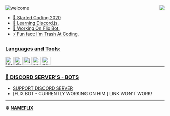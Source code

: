![welcome](https://i.imgur.com/d1vpWHf.gif)<a href="https://discord.gg/szwEkeWMB7"> <img src="https://i.imgur.com/O9LWlvJ.gif" align="right"/>

- 💫 Started Coding 2020
- 💎 Learning Discord.js.
- 📣 Working On Flix Bot.
- ⚡ Fun fact: I'm Trash At Coding.

### Languages and Tools:

<img align="left" alt="Visual Studio Code" width="26px" src="https://i.imgur.com/LwSdAlE.png" />
<img align="left" alt="discord.js" width="26px" src="https://i.imgur.com/SI1DZf3.png" />
<img align="left" alt="js" width="26px" src="https://i.imgur.com/3u1wzwE.png" />
<img align="left" alt="node.js" width="26px" src="https://i.imgur.com/tYLFZBh.png" /> 
<!-- <img align="left" alt="mongodb" width="26px" src="https://devicons.github.io/devicon/devicon.git/icons/mongodb/mongodb-original-wordmark.svg" />  -->
<img align="left" alt="photoshop" width="26px" src="https://i.imgur.com/OC1RcS5.jpg" /> <br />

---

### 🖤 DISCORD SERVER'S - BOTS

<!-- DISCORD:START -->
- [SUPPORT DISCORD SERVER](https://discord.gg/szwEkeWMB7)
- [FLIX BOT - CURRENTLY WORKING ON HIM.] LINK WON'T WORK!
<!-- DISCORD:END -->

---

**© [NAMEFLIX](https://github.com/TNRXD)**

